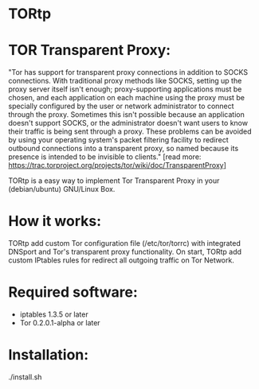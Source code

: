TORtp
=====

# TOR Transparent Proxy:

"Tor has support for transparent proxy connections in addition to SOCKS connections. With traditional proxy methods like SOCKS, setting up the proxy server 
itself isn't enough; proxy-supporting applications must be chosen, and each application on each machine using the proxy must be specially configured by the user 
or network administrator to connect through the proxy. Sometimes this isn't possible because an application doesn't support SOCKS, or the administrator doesn't 
want users to know their traffic is being sent through a proxy. These problems can be avoided by using your operating system's packet filtering facility to 
redirect outbound connections into a transparent proxy, so named because its presence is intended to be invisible to clients." 
[read more: https://trac.torproject.org/projects/tor/wiki/doc/TransparentProxy]

TORtp is a easy way to implement Tor Transparent Proxy in your (debian/ubuntu) GNU/Linux Box.

# How it works:

TORtp add custom Tor configuration file (/etc/tor/torrc) with integrated DNSport and Tor's transparent proxy functionality.
On start, TORtp add custom IPtables rules for redirect all outgoing traffic on Tor Network.

# Required software:

* iptables 1.3.5 or later
* Tor 0.2.0.1-alpha or later

# Installation:

./install.sh
